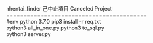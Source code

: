 nhentai_finder 己中止項目 Canceled Project<br/>
=========================================<br/>
#env python 3.7.0
pip3 install -r req.txt<br/>
python3 all_in_one.py
python3 to_sql.py<br/>
python3 server.py<br/>
